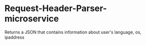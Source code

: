 # Request-Header-Parser-microservice
Returns a JSON that contains information about user's language, os, ipaddress
